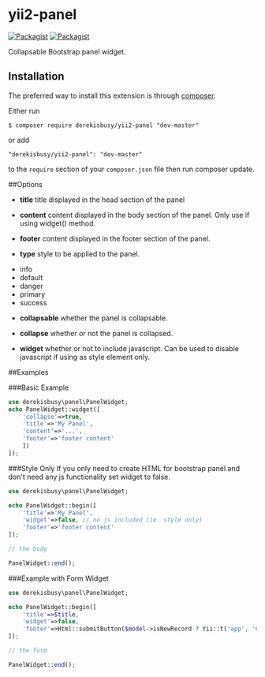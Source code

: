 # yii2-panel
[![Packagist](https://img.shields.io/packagist/l/doctrine/orm.svg)](https://github.com/derekisbusy/yii2-panel/blob/master/LICENSE.md)
[![Packagist](https://img.shields.io/packagist/dt/derekisbusy/yii2-panel.svg)](https://packagist.org/packages/derekisbusy/yii2-panel)


Collapsable Bootstrap panel widget.

## Installation

The preferred way to install this extension is through [composer](http://getcomposer.org/download/).

Either run

```
$ composer require derekisbusy/yii2-panel "dev-master"
```

or add

```
"derekisbusy/yii2-panel": "dev-master"
```

to the ```require``` section of your `composer.json` file then run composer update.

##Options
 - **title**    title displayed in the head section of the panel
 
 - **content**  content displayed in the body section of the panel. Only use if using widget() method.
 
 - **footer** content displayed in the footer section of the panel.
 
 - **type** style to be applied to the panel.
  * info
  * default
  * danger
  * primary
  * success
  
- **collapsable** whether the panel is collapsable.

- **collapse** whether or not the panel is collapsed.

- **widget** whether or not to include javascript. Can be used to disable javascript if using as style element only.

##Examples

###Basic Example
```php
use derekisbusy\panel\PanelWidget;
echo PanelWidget::widget([
    'collapse'=>true,
    'title'=>'My Panel',
    'content'=>'...',
    'footer'=>'footer content'
    ])
]);
```

###Style Only
If you only need to create HTML for bootstrap panel and don't need any js functionality set widget to false.
```php
use derekisbusy\panel\PanelWidget;

echo PanelWidget::begin([
    'title'=>'My Panel',
    'widget'=>false, // no js included (ie. style only)
    'footer'=>'footer content'
]);

// the body

PanelWidget::end();
```

###Example with Form Widget

```php
use derekisbusy\panel\PanelWidget;

echo PanelWidget::begin([
    'title'=>$title,
    'widget'=>false,
    'footer'=>Html::submitButton($model->isNewRecord ? Yii::t('app', 'Create') : Yii::t('app', 'Update'), ['class' => $model->isNewRecord ? 'btn btn-success' : 'btn btn-primary'])
]);

// the form

PanelWidget::end();
```





